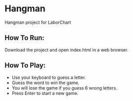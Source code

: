# Hangman
Hangman project for LaborChart

## How To Run:
Download the project and open index.html in a web browser.

## How To Play:
- Use your keyboard to guess a letter.
- Guess the word to win the game.
- You will lose the game if you guess 6 wrong letters.
- Press Enter to start a new game.
